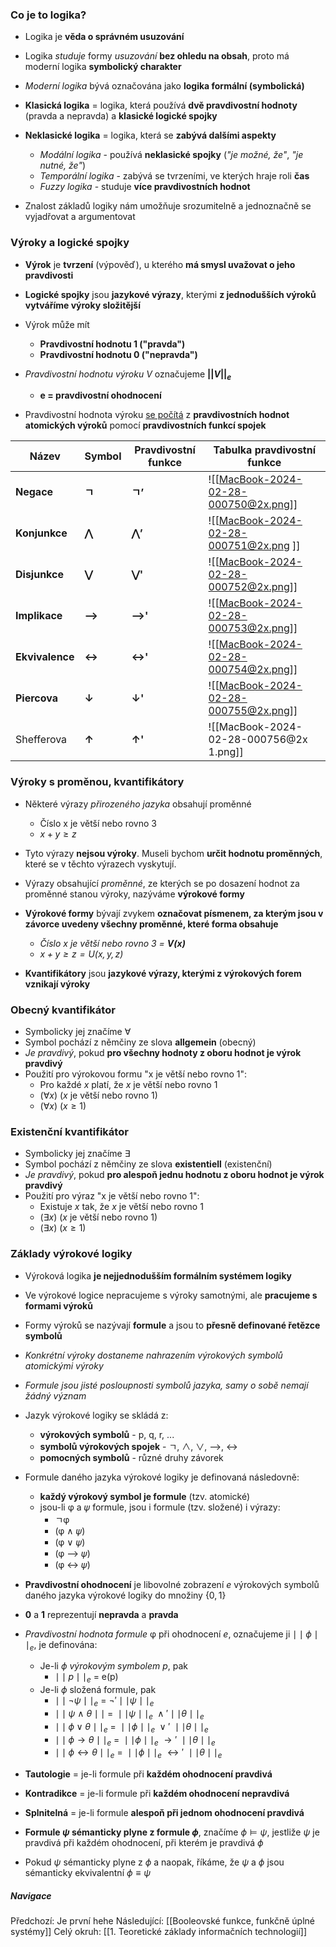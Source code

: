 ### Co je to logika?
- Logika je **věda o správném usuzování**
- Logika *studuje* formy *usuzování* **bez ohledu na obsah**, proto má moderní logika **symbolický charakter**

- *Moderní logika* bývá označována jako **logika formální (symbolická)**
- **Klasická logika** = logika, která používá **dvě pravdivostní hodnoty** (pravda a nepravda) a **klasické logické spojky**
- **Neklasické logika** = logika, která se **zabývá dalšími aspekty**
	- *Modální logika* - používá **neklasické spojky** (*"je možné, že"*, *"je nutné, že"*)
	- *Temporální logika* - zabývá se tvrzeními, ve kterých hraje roli **čas**
	- *Fuzzy logika* - studuje **více pravdivostních hodnot**
- Znalost základů logiky nám umožňuje srozumitelně a jednoznačně se vyjadřovat a argumentovat

### **Výroky a logické spojky**
- **Výrok** je **tvrzení** (výpověď), u kterého **má smysl uvažovat o jeho pravdivosti**
- **Logické spojky** jsou **jazykové výrazy**, kterými **z jednodušších výroků vytváříme výroky složitější**

- Výrok může mít 
	- **Pravdivostní hodnotu 1 ("pravda")**
	- **Pravdivostní hodnotu 0 ("nepravda")**

- *Pravdivostní hodnotu výroku V* označujeme **$||V||_e$**
	- **e = pravdivostní ohodnocení**

- Pravdivostní hodnota výroku <u>se počítá</u> z **pravdivostních hodnot atomických výroků** pomocí **pravdivostních funkcí spojek**

| Název           | Symbol | Pravdivostní funkce | Tabulka pravdivostní funkce            |
| --------------- | ------ | ------------------- | -------------------------------------- |
| **Negace**      | **ㄱ**  | **ㄱ’**              | ![[MacBook-2024-02-28-000750@2x.png]]  |
| **Konjunkce**   | **⋀**  | **⋀’**              | ![[MacBook-2024-02-28-000751@2x.png ]] |
| **Disjunkce**   | **⋁**  | **⋁'**              | ![[MacBook-2024-02-28-000752@2x.png]]  |
| **Implikace**   | **⟶**  | **⟶'**              | ![[MacBook-2024-02-28-000753@2x.png]]  |
| **Ekvivalence** | **↔**  | **↔'**              | ![[MacBook-2024-02-28-000754@2x.png]]  |
| **Piercova**    | **↓**  | **↓'**              | ![[MacBook-2024-02-28-000755@2x.png]]  |
| Shefferova      | **↑**  | **↑'**              | ![[MacBook-2024-02-28-000756@2x 1.png]]  |

### **Výroky s proměnou, kvantifikátory**
- Některé výrazy *přirozeného jazyka* obsahují proměnné
	- Číslo x je větší nebo rovno 3
	-  $x+y \geq z$
- Tyto výrazy **nejsou výroky**. Museli bychom **určit hodnotu proměnných**, které se v těchto výrazech vyskytují.
- Výrazy obsahující *proměnné*, ze kterých se po dosazení hodnot za proměnné stanou výroky, nazýváme **výrokové formy**

- **Výrokové formy** bývají zvykem **označovat písmenem, za kterým jsou v závorce uvedeny všechny proměnné, které forma obsahuje**
	- *Číslo x je větší nebo rovno 3 = **V(x)***
	- *$x+y \geq z=U(x,y,z)$*

- **Kvantifikátory** jsou **jazykové výrazy, kterými z výrokových forem vznikají výroky**

### **Obecný kvantifikátor**
- Symbolicky jej značíme $\forall$
- Symbol pochází z němčiny ze slova **allgemein** (obecný)
- *Je pravdivý*, pokud **pro všechny hodnoty z oboru hodnot je výrok pravdivý**
- Použití pro výrokovou formu "x je větší nebo rovno 1":
	- Pro každé *x* platí, že *x* je větší nebo rovno 1
	- ($\forall x$) ($x$ je větší nebo rovno 1)
	- ($\forall x$) ($x\geq 1$)

### **Existenční kvantifikátor**
- Symbolicky jej značíme $\exists$
- Symbol pochází z němčiny ze slova **existentiell** (existenční)
- *Je pravdivý*, pokud **pro alespoň jednu hodnotu z oboru hodnot je výrok pravdivý**
- Použití pro výraz "x je větší nebo rovno 1":
	- Existuje $x$ tak, že $x$ je větší nebo rovno 1
	- $(\exists x)$ ($x$ je větší nebo rovno 1)
	- $(\exists x)$ $(x\geq 1)$

### **Základy výrokové logiky**
- Výroková logika **je nejjednodušším formálním systémem logiky**
- Ve výrokové logice nepracujeme s výroky samotnými, ale **pracujeme s formami výroků**
- Formy výroků se nazývají **formule** a jsou to **přesně definované řetězce symbolů**
- *Konkrétní výroky dostaneme nahrazením výrokových symbolů atomickými výroky*
- *Formule jsou jisté posloupnosti symbolů jazyka, samy o sobě nemají žádný význam*

- Jazyk výrokové logiky se skládá z:
	- **výrokových symbolů** - p, q, r, ...
	- **symbolů výrokových spojek** - ㄱ, ∧, ∨, ⟶, ↔
	- **pomocných symbolů** - různé druhy závorek

- Formule daného jazyka výrokové logiky je definovaná následovně:
	- **každý výrokový symbol je formule** (tzv. atomické)
	- jsou-li φ a 𝜓 formule, jsou i formule (tzv. složené) i výrazy:
		- ㄱφ
		- (φ ∧ 𝜓)
		- (φ ∨ 𝜓)
		- (φ ⟶ 𝜓)
		- (φ ↔ 𝜓)

- **Pravdivostní ohodnocení** je libovolné zobrazení $e$ výrokových symbolů daného jazyka výrokové logiky do množiny $\{0, 1\}$
- **0** a **1** reprezentují **nepravda** a **pravda**
- *Pravdivostní hodnota formule* φ při ohodnocení $e$, označujeme ji $\mid\mid\phi\mid\mid_e$, je definována:
	- Je-li $\phi$ *výrokovým symbolem p*, pak 
		- $\mid\mid p\mid\mid_e$ = e(p)
	- Je-li $\phi$ složená formule, pak
		- $\mid\mid\neg\psi\mid\mid_e$ = $\neg'\mid\mid \psi\mid\mid_{e}$
		- $\mid\mid \psi \ \land \  \theta\mid\mid \ = \  \mid\mid \psi\mid\mid_{e} \ \land' \mid \mid \theta \mid\mid_{e}$
		- $\mid\mid\phi\lor\theta\mid\mid_{e} \ =\ \mid\mid\phi\mid\mid_{e}\ \lor' \  \mid\mid\theta\mid\mid_{e}$
		- $\mid\mid\phi\rightarrow\theta\mid\mid_{e} \ =\ \mid\mid\phi\mid\mid_{e}\ \rightarrow' \  \mid\mid\theta\mid\mid_{e}$
		- $\mid\mid\phi\leftrightarrow\theta\mid\mid_{e} \ =\ \mid\mid\phi\mid\mid_{e}\ \leftrightarrow' \  \mid\mid\theta\mid\mid_{e}$

- **Tautologie** = je-li formule při **každém ohodnocení pravdivá**
- **Kontradikce** = je-li formule při **každém ohodnocení nepravdivá**
- **Splnitelná** = je-li formule **alespoň při jednom ohodnocení pravdivá**

- **Formule $\psi$ sémanticky plyne z formule $\phi$**, značíme $\phi \models \psi$, jestliže $\psi$ je pravdivá při každém ohodnocení, při kterém je pravdivá $\phi$
- Pokud $\psi$ sémanticky plyne z $\phi$ a naopak, říkáme, že $\psi$ a $\phi$ jsou sémanticky ekvivalentní $\phi \equiv \psi$

##### Navigace
Předchozí: Je první hehe
Následující: [[Booleovské funkce, funkčně úplné systémy]]
Celý okruh: [[1. Teoretické základy informačních technologií]]